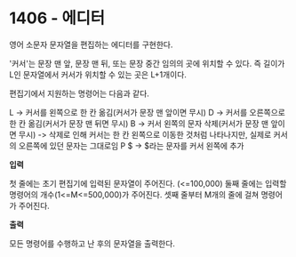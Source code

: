 # 1406 - 에디터

영어 소문자 문자열을 편집하는 에디터를 구현한다.

'커서'는 문장 맨 앞, 문장 맨 뒤, 또는 문장 중간 임의의 곳에 위치할 수 있다.
즉 길이가 L인 문자열에서 커서가 위치할 수 있는 곳은 L+1개이다.

편집기에서 지원하는 명령어는 다음과 같다.

L -> 커서를 왼쪽으로 한 칸 옮김(커서가 문장 맨 앞이면 무시)
D -> 커서를 오른쪽으로 한 칸 옮김(커서가 문장 맨 뒤면 무시)
B -> 커서 왼쪽의 문자 삭제(커서가 문장 맨 앞이면 무시) -> 삭제로 인해 커서는 한 칸 왼쪽으로 이동한 것처럼 나타나지만, 실제로 커서의 오른쪽에 있던 문자는 그대로임
P $ -> $라는 문자를 커서 왼쪽에 추가

**입력**

첫 줄에는 초기 편집기에 입력된 문자열이 주어진다. (<=100,000)
둘째 줄에는 입력할 명령어의 개수(1<=M<=500,000)가 주어진다.
셋째 줄부터 M개의 줄에 걸쳐 명령어가 주어진다.

**출력**

모든 명령어를 수행하고 난 후의 문자열을 출력한다.
